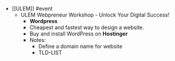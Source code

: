 - [[ULEM]] #event
	- ULEM Webpreneur Workshop - Unlock Your Digital Success!
		- **Wordpress**
		- Cheapest and fastest way to design a website.
		- Buy and install WordPress on **Hostinger**
		- Notes:
			- Define a domain name for website
			- TLD-LIST
